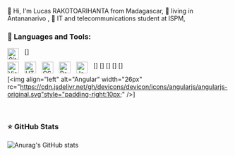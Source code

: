 👋 Hi, I'm Lucas RAKOTOARIHANTA from Madagascar, 👀 living in Antananarivo , 🌱 IT and telecommunications student at ISPM,
<br/>

### 👀 Languages and Tools:

[<img align="left" alt="Git" width="26px" src="https://cdn.jsdelivr.net/gh/devicons/devicon/icons/git/git-original.svg" style="padding-right:10px;" />]

[<img align="left" alt="Visual Studio Code" width="26px" src="https://cdn.jsdelivr.net/gh/devicons/devicon/icons/vscode/vscode-original.svg" style="padding-right:10px;" />]
[<img align="left" alt="HTML5" width="26px" src="https://cdn.jsdelivr.net/gh/devicons/devicon/icons/html5/html5-original.svg" style="padding-right:10px;" />]
[<img align="left" alt="CSS3" width="26px" src="https://cdn.jsdelivr.net/gh/devicons/devicon/icons/css3/css3-original.svg" style="padding-right:10px;" />]
[<img align="left" alt="React" width="26px" src="https://cdn.jsdelivr.net/gh/devicons/devicon/icons/react/react-original.svg" style="padding-right:10px;" />]
[<img align="left" alt="JavaScript" width="26px" src="https://cdn.jsdelivr.net/gh/devicons/devicon/icons/javascript/javascript-original.svg" style="padding-right:10px;" />]

[<img align="left" alt="Angular" width="26px" rc="https://cdn.jsdelivr.net/gh/devicons/devicon/icons/angularjs/angularjs-original.svg"style="padding-right:10px;" />]

<br />

### ⭐ GitHub Stats

![Anurag's GitHub stats](https://github-readme-stats.vercel.app/api?username=Lucasrakoto&show_icons=true&hide_border=false&title_color=3B1F94f&icon_color=FFE500&bg_color=09131B&text_color=ffffff&border_color=0c1a25)

<!---
Lucasrakoto/Lucasrakoto is a ✨ special ✨ repository because its `README.md` (this file) appears on your GitHub profile.
You can click the Preview link to take a look at your changes.
--->
